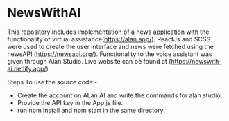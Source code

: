 # NewsWithAI
This repository includes implementation of a news application with the functionality of virtual assistance(https://alan.app/). ReactJs and SCSS were used to create the user interface and news were fetched using the newsAPI (https://newsapi.org/). Functionality to the voice assistant was given through Alan Studio. Live website can be found at (https://newswith-ai.netlify.app/)

Steps To use the source code:-
<ul>
  <li>Create the account on ALan AI and write the commands for alan studio.
  <li>Provide the API key in the App.js file.
  <li>run npm install and npm start in the same directory.
<ul/>
